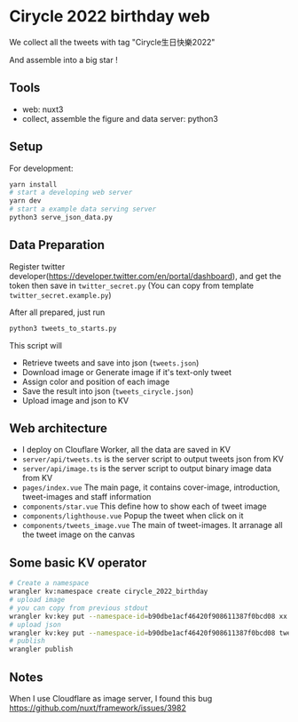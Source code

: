# Cirycle 2022 birthday web

We collect all the tweets with tag "Cirycle生日快樂2022"

And assemble into a big star !

## Tools

* web: nuxt3
* collect, assemble the figure and data server: python3

## Setup

For development:

``` bash
yarn install
# start a developing web server
yarn dev
# start a example data serving server
python3 serve_json_data.py
```

## Data Preparation

Register twitter developer(https://developer.twitter.com/en/portal/dashboard),
and get the token then save in `twitter_secret.py` (You can copy from template `twitter_secret.example.py`)

After all prepared, just run 

``` bash
python3 tweets_to_starts.py
```

This script will

* Retrieve tweets and save into json (`tweets.json`)
* Download image or Generate image if it's text-only tweet
* Assign color and position of each image
* Save the result into json (`tweets_cirycle.json`)
* Upload image and json to KV

## Web architecture

* I deploy on Clouflare Worker, all the data are saved in KV
* `server/api/tweets.ts` is the server script to output tweets json from KV
* `server/api/image.ts` is the server script to output binary image data from KV
* `pages/index.vue` The main page, it contains cover-image, introduction, tweet-images and staff information
* `components/star.vue` This define how to show each of tweet image
* `components/lighthouse.vue`  Popup the tweet when click on it
* `components/tweets_image.vue` The main of tweet-images. It arranage all the tweet image on the canvas

## Some basic KV operator
``` bash
# Create a namespace
wrangler kv:namespace create cirycle_2022_birthday
# upload image
# you can copy from previous stdout
wrangler kv:key put --namespace-id=b90dbe1acf46420f908611387f0bcd08 xx.png --path ./xx.png
# upload json
wrangler kv:key put --namespace-id=b90dbe1acf46420f908611387f0bcd08 tweets_cirycle.json --path ./tweets_cirycle.json
# publish
wrangler publish
```


## Notes

When I use Cloudflare as image server, I found this bug
https://github.com/nuxt/framework/issues/3982
